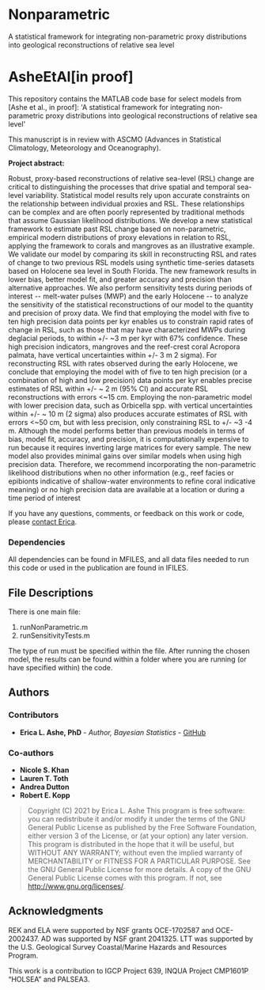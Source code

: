 # Nonparametric
A statistical framework for integrating non-parametric proxy distributions into geological reconstructions of relative sea level

# AsheEtAl[in proof]
This repository contains the MATLAB code base for select models from [Ashe et al., in proof]:
'A statistical framework for integrating non-parametric proxy distributions into geological reconstructions of relative sea level'
 
 This manuscript is in review with ASCMO (Advances in Statistical Climatology, Meteorology and Oceanography).

**Project abstract:**

Robust, proxy-based reconstructions of relative sea-level (RSL) change are critical to distinguishing the processes that drive spatial and temporal sea-level variability. Statistical model results rely upon accurate constraints on the relationship between individual proxies and RSL. These relationships can be complex and are often poorly represented by traditional methods that assume Gaussian likelihood distributions. We develop a new statistical framework to estimate past RSL change based on non-parametric, empirical modern distributions of proxy elevations in relation to RSL, applying the framework to corals and mangroves as an illustrative example. We validate our model by comparing its skill in reconstructing RSL and rates of change to two previous RSL models using synthetic time-series datasets based on Holocene sea level in South Florida. The new framework results in lower bias, better model fit, and greater accuracy and precision than alternative approaches. We also perform sensitivity tests during periods of interest -- melt-water pulses (MWP) and the early Holocene -- to analyze the sensitivity of the statistical reconstructions of our model to the quantity and precision of proxy data. We find that employing the model with five to ten high precision data points per kyr enables us to constrain rapid rates of change in RSL, such as those that may have characterized MWPs during deglacial periods, to within +/- ~3 m per kyr with 67% confidence. These high precision indicators, mangroves and the reef-crest coral Acropora palmata, have vertical uncertainties within +/- 3 m 2 sigma). For reconstructing RSL with rates observed during the early Holocene, we conclude that employing the model with of five to ten high precision (or a combination of high and low precision) data points per kyr enables precise estimates of RSL within +/- ~ 2 m (95% CI) and accurate RSL reconstructions with errors <~15 cm.  Employing the non-parametric model with lower precision data, such as Orbicella spp. with vertical uncertainties within +/- ~ 10 m (2 sigma) also produces accurate estimates of RSL with errors <~50 cm, but with less precision, only constraining RSL to +/- ~3 -4 m.  Although the model performs better than previous models in terms of bias, model fit, accuracy, and precision, it is computationally expensive to run because it requires inverting large matrices for every sample. The new model also provides minimal gains over similar models when using high precision data. Therefore, we recommend incorporating the non-parametric likelihood distributions when no other information (e.g., reef facies or epibionts indicative of shallow-water environments to refine coral indicative meaning) or no high precision data are available at a location or during a time period of interest


If you have any questions, comments, or feedback on this work or code, please [contact Erica](mailto:ericaashe@gmail.com).

### Dependencies
All dependencies can be found in MFILES, and all data files needed to run this code or used in the publication are found in IFILES.

## File Descriptions

There is one main file:

1. runNonParametric.m
2. runSensitivityTests.m

The type of run must be specified within the file. After running the chosen model, the results can be found within a folder where you are running (or have specified within) the code.

## Authors

### Contributors
* **Erica L. Ashe, PhD** - *Author, Bayesian Statistics* - [GitHub](https://github.com/ericaashe)

### Co-authors
* **Nicole S. Khan**
* **Lauren T. Toth**
* **Andrea Dutton**
* **Robert E. Kopp**

> Copyright (C) 2021 by Erica L. Ashe
> This program is free software: you can redistribute it and/or modify
it under the terms of the GNU General Public License as published by
the Free Software Foundation, either version 3 of the License, or
(at your option) any later version.
> This program is distributed in the hope that it will be useful,
but WITHOUT ANY WARRANTY; without even the implied warranty of
MERCHANTABILITY or FITNESS FOR A PARTICULAR PURPOSE.  See the
GNU General Public License for more details.
> A copy of the GNU General Public License comes with this program.  If not, see <http://www.gnu.org/licenses/>.

## Acknowledgments

REK and ELA were supported by NSF grants OCE-1702587 and OCE-2002437. AD was supported by NSF grant 2041325. LTT was supported by the U.S. Geological Survey Coastal/Marine Hazards and Resources Program.

This work is a contribution to IGCP Project 639, INQUA Project CMP1601P “HOLSEA” and PALSEA3.
